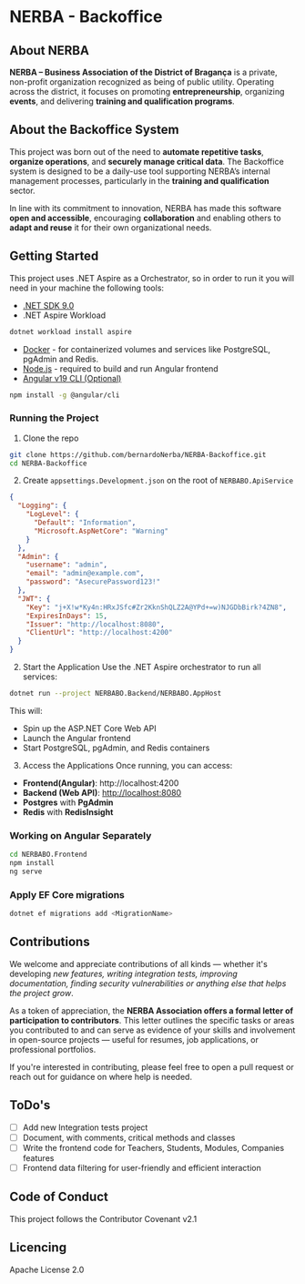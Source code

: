# NERBA - Backoffice

## About NERBA

**NERBA – Business Association of the District of Bragança** is a private, non-profit organization recognized as being of public utility. Operating across the district, it focuses on promoting **entrepreneurship**, organizing **events**, and delivering **training and qualification programs**.

## About the Backoffice System

This project was born out of the need to **automate repetitive tasks**, **organize operations**, and **securely manage critical data**. The Backoffice system is designed to be a daily-use tool supporting NERBA’s internal management processes, particularly in the **training and qualification** sector.

In line with its commitment to innovation, NERBA has made this software **open and accessible**, encouraging **collaboration** and enabling others to **adapt and reuse** it for their own organizational needs.

## Getting Started

This project uses .NET Aspire as a Orchestrator, so in order to run it you will need in your machine the following tools:

- [.NET SDK 9.0](https://dotnet.microsoft.com/pt-br/download)
- .NET Aspire Workload

```bash
dotnet workload install aspire
```

- [Docker](https://www.docker.com/products/docker-desktop/) - for containerized volumes and services like PostgreSQL, pgAdmin and Redis.
- [Node.js](https://nodejs.org/) - required to build and run Angular frontend
- [Angular v19 CLI (Optional)](https://angular.dev/tools/cli)

```bash
npm install -g @angular/cli
```

### Running the Project

1. Clone the repo

```bash
git clone https://github.com/bernardoNerba/NERBA-Backoffice.git
cd NERBA-Backoffice
```

2. Create `appsettings.Development.json` on the root of `NERBABO.ApiService`

```json
{
  "Logging": {
    "LogLevel": {
      "Default": "Information",
      "Microsoft.AspNetCore": "Warning"
    }
  },
  "Admin": {
    "username": "admin",
    "email": "admin@example.com",
    "password": "AsecurePassword123!"
  },
  "JWT": {
    "Key": "j+X!w*Ky4n:HRxJSfc#Zr2KknShQLZ2A@YPd+=w)NJGDbBirk?4ZN8",
    "ExpiresInDays": 15,
    "Issuer": "http://localhost:8080",
    "ClientUrl": "http://localhost:4200"
  }
}
```

2. Start the Application Use the .NET Aspire orchestrator to run all services:

```bash
dotnet run --project NERBABO.Backend/NERBABO.AppHost
```

This will:

- Spin up the ASP.NET Core Web API
- Launch the Angular frontend
- Start PostgreSQL, pgAdmin, and Redis containers

3. Access the Applications Once running, you can access:

- **Frontend(Angular)**: http://localhost:4200
- **Backend (Web API)**: [http://localhost:8080](http://localhost:8080)
- **Postgres** with **PgAdmin**
- **Redis** with **RedisInsight**

### Working on Angular Separately

```bash
cd NERBABO.Frontend
npm install
ng serve
```

### Apply EF Core migrations

```bash
dotnet ef migrations add <MigrationName>
```

## Contributions

We welcome and appreciate contributions of all kinds — whether it's developing _new features, writing integration tests, improving documentation, finding security vulnerabilities or anything else that helps the project grow_.

As a token of appreciation, the **NERBA Association offers a formal letter of participation to contributors**. This letter outlines the specific tasks or areas you contributed to and can serve as evidence of your skills and involvement in open-source projects — useful for resumes, job applications, or professional portfolios.

If you're interested in contributing, please feel free to open a pull request or reach out for guidance on where help is needed.

## ToDo's

- [ ] Add new Integration tests project
- [ ] Document, with comments, critical methods and classes
- [ ] Write the frontend code for Teachers, Students, Modules, Companies features
- [ ] Frontend data filtering for user-friendly and efficient interaction

## Code of Conduct

This project follows the Contributor Covenant v2.1

## Licencing

Apache License 2.0

